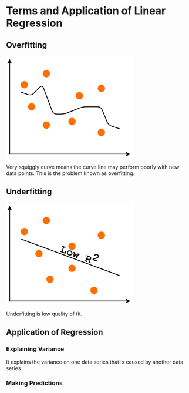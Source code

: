 # Terms and Application of Linear Regression

## Overfitting 

![](../.gitbook/assets/overfitting.png)

Very squiggly curve means the curve line may perform poorly with new data points. This is the problem known as overfitting. 

## Underfitting

![](../.gitbook/assets/underfitting.png)

Underfitting is low quality of fit.

## Application of Regression 

### Explaining Variance

It explains the variance on one data series that is caused by another data series.

### Making Predictions



